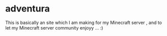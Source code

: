 # adventura
This is basically an site which I am making for my Minecraft server , and to let my Minecraft server community enjoyy ... :)
